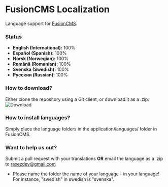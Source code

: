 FusionCMS Localization
======================

Language support for [FusionCMS](http://fusion.raxezdev.com).

### Status
* **English (International):** 100%
* **Español (Spanish):** 100%
* **Norsk (Norwegian):** 100%
* **Română (Romanian):** 100%
* **Svenska (Swedish):** 100%
* **Pусскии (Russian):** 100%

### How to download?
Either clone the repository using a Git client, or download it as a .zip:
![Download](http://cdn.raxezdev.com/p/511ce8dc509b1.png)

### How to install languages?
Simply place the language folders in the application/languages/ folder in FusionCMS.

### Want to help us out?
Submit a pull request with your translations **OR** email the language as a .zip to raxezdev@gmail.com

- Please name the folder the name of your language - in your language! For instance, "swedish" in swedish is "svenska".
